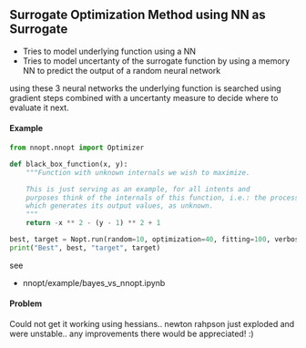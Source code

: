 Surrogate Optimization Method using NN as Surrogate
---

* Tries to model underlying function using a NN
* Tries to model uncertanty of the surrogate function by using a memory NN to predict the output of a random neural network


using these 3 neural networks the underlying function is searched using gradient steps combined with a uncertanty measure to decide where to evaluate it next.

#### Example
```python
from nnopt.nnopt import Optimizer

def black_box_function(x, y):
    """Function with unknown internals we wish to maximize.

    This is just serving as an example, for all intents and
    purposes think of the internals of this function, i.e.: the process
    which generates its output values, as unknown.
    """
    return -x ** 2 - (y - 1) ** 2 + 1

best, target = Nopt.run(random=10, optimization=40, fitting=100, verbose=True)
print("Best", best, "target", target)

```

see 
- nnopt/example/bayes_vs_nnopt.ipynb


#### Problem
Could not get it working using hessians.. newton rahpson just exploded and were unstable.. any improvements there would be appreciated! :) 
